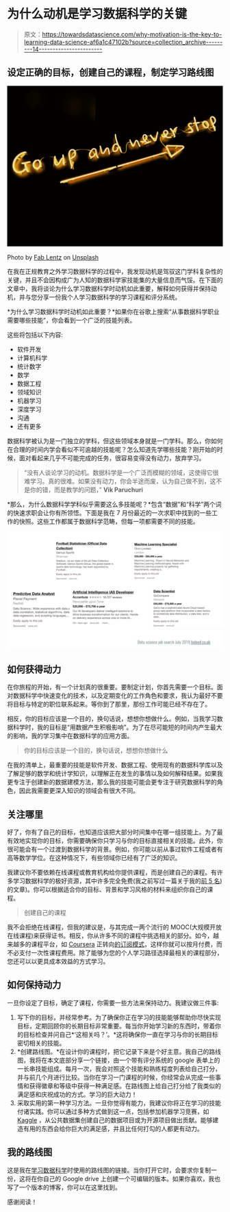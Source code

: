 # 为什么动机是学习数据科学的关键

> 原文：<https://towardsdatascience.com/why-motivation-is-the-key-to-learning-data-science-af6a1c47102b?source=collection_archive---------14----------------------->

## 设定正确的目标，创建自己的课程，制定学习路线图

![](img/b706bd45d777c14c7329638281ea9250.png)

Photo by [Fab Lentz](https://unsplash.com/@fossy?utm_source=unsplash&utm_medium=referral&utm_content=creditCopyText) on [Unsplash](https://unsplash.com/search/photos/motivation?utm_source=unsplash&utm_medium=referral&utm_content=creditCopyText)

在我在正规教育之外学习数据科学的过程中，我发现动机是驾驭这门学科复杂性的关键，并且不会因构成广为人知的数据科学家技能集的大量信息而气馁。在下面的文章中，我将谈论为什么学习数据科学时动机如此重要，解释如何获得并保持动机，并与您分享一份我个人学习数据科学的学习课程和评分系统。

*为什么学习数据科学时动机如此重要？*如果你在谷歌上搜索“从事数据科学职业需要哪些技能”，你会看到一个广泛的技能列表。

这些将包括以下内容:

*   软件开发
*   计算机科学
*   统计数字
*   数学
*   数据工程
*   领域知识
*   机器学习
*   深度学习
*   沟通
*   还有更多

数据科学被认为是一门独立的学科，但这些领域本身就是一门学科。那么，你如何在合理的时间内学会看似不可逾越的技能呢？怎么知道先学哪些技能？刚开始的时候，面对看起来几乎不可能完成的任务，很容易变得没有动力，放弃学习。

> “没有人谈论学习的动机。数据科学是一个广泛而模糊的领域，这使得它很难学习。真的很难。如果没有动力，你会半途而废，认为自己做不到，这不是你的错，而是教学的问题，” **Vik Paruchuri**

*那么，为什么数据科学学科似乎需要这么多技能呢？*包含“数据”和“科学”两个词的快速求职会让你有所领悟。下面是我在 7 月份最近的一次求职中找到的一些工作的快照。这些工作都属于数据科学范畴，但每一项都需要不同的技能。

![](img/18c80f2fcbc0d78647144b115e8da642.png)

## 如何获得动力

在你旅程的开始，有一个计划真的很重要。要制定计划，你首先需要一个目标。面对数据科学中快速变化的技术，以及定期变化的工作角色和要求，我认为最好不要将目标与特定的职位联系起来。等你到了那里，那份工作可能已经不存在了。

相反，你的目标应该是一个目的，换句话说，想想你想做什么。例如，当我学习数据科学时，我的目标是“用数据产生积极影响”。为了在尽可能短的时间内产生最大的影响，我的学习集中在数据科学的应用方面。

> 你的目标应该是一个目的，换句话说，想想你想做什么

在我的清单上，最重要的技能是软件开发、数据工程、使用现有的数据科学库以及了解足够的数学和统计学知识，以理解正在发生的事情以及如何解释结果。如果我更专注于创建新的数据建模方法，那么我的技能可能会更专注于研究数据科学的角色，因此我需要更深入知识的领域会有很大不同。

## 关注哪里

好了，你有了自己的目标，也知道应该把大部分时间集中在哪一组技能上。为了最有效地实现你的目标，你需要确保你只学习与你的目标直接相关的技能。此外，你很可能会有一个过渡到数据科学的背景。例如，你可能以前从事过软件工程或者有高等数学学位。在这种情况下，有些领域你已经有了广泛的知识。

我建议你不要依赖在线课程或教育机构给你提供课程，而是创建自己的课程。有许多学习数据科学的极好资源，其中许多完全免费(我之前写过一篇关于我的[前 5 名](https://medium.com/vickdata/top-5-free-resources-for-learning-data-science-4c2108ff97c0))的文章)。你可以根据适合你的目标、背景和学习风格的材料来组织你自己的课程。

> 创建自己的课程

我不会拒绝在线课程，但我的建议是，与其完成一两个流行的 MOOC(大规模开放在线课程)来获得证书。相反，你从许多不同的课程中挑选相关的部分。如今，越来越多的课程平台，如 [Coursera](https://blog.coursera.org/introducing-subscriptions-for-specializations/) 正转向[的订阅模式](https://en.wikipedia.org/wiki/Subscription_business_model)，这样你就可以按月付费，而不必支付一次性课程费用。除了能够为您的个人学习路径选择最相关的课程部分，您还可以以更具成本效益的方式学习。

## 如何保持动力

一旦你设定了目标，确定了课程，你需要一些方法来保持动力。我建议做三件事:

1.  写下你的目标，并经常参考。为了确保你正在学习的技能能够帮助你尽快实现目标，定期回顾你的长期目标非常重要。每当你开始学习新的东西时，带着你的目标检查并问自己*‘这相关吗？’。*这将确保你一直在学习与你的长期目标密切相关的技能。
2.  *创建路线图。*在设计你的课程时，把它记录下来是个好主意。我自己的路线图，我将在本文底部分享一个链接，由一个带有评分系统的 google 表单上的一长串技能组成。每月一次，我会对照这个技能和熟练程度列表给自己打分，并与前几个月进行比较。当你在学习一门课程的时候，你经常会从完成一些事情和获得徽章和等级中获得一种满足感。在路线图上给自己打分给了我类似的满足感和庆祝成功的方式。学习的巨大动力！
3.  采取实用的第一种学习方法。一旦你觉得有能力，我建议你将正在学习的技能付诸实践。你可以通过多种方式做到这一点，包括参加机器学习竞赛，如 [Kaggle](https://www.kaggle.com/) ，从公共数据集创建自己的数据项目或为开源项目做出贡献。能够建造有用的东西会给你巨大的满足感，并且比任何打勾的人都更有动力。

## 我的路线图

这是我在[学习数据科学](https://docs.google.com/spreadsheets/u/1/d/1fOO_g20Jf46_V1Z-YYXeI7W9B-MVYojuIbBLJ51VMio/copy)时使用的路线图的链接。当你打开它时，会要求你复制一份，这将在你自己的 Google drive 上创建一个可编辑的版本。如果你喜欢，我也写了一个版本的博客，你可以在这里找到。

感谢阅读！